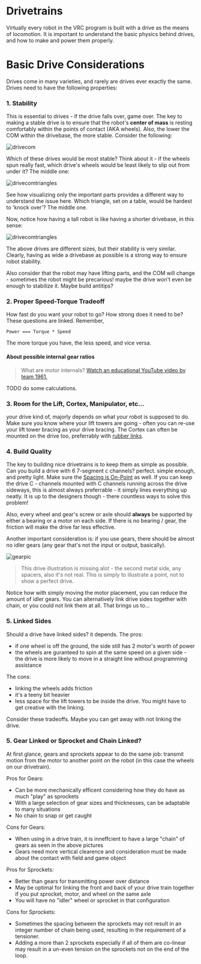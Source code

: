 # Drivetrains

Virtually every robot in the VRC program is built with a drive as the means of locomotion. It is important to understand the basic physics behind drives, and how to make and power them properly.

# Basic Drive Considerations

Drives come in many varieties, and rarely are drives ever exactly the same. Drives need to have the following properties:

### 1. Stability
This is essential to drives - if the drive falls over, game over. The key to making a stable drive is to ensure that the robot's **center of mass** is resting comfortably within the points of contact (AKA wheels). Also, the lower the COM within the drivebase, the more stable. Consider the following:

![drivecom](_media/drivetrains/drives-COM.png)

Which of these drives would be most stable? Think about it - if the wheels spun really fast, which drive's wheels would be least likely to slip out from under it? The middle one:

![drivecomtriangles](_media/drivetrains/drives-COM-triangles.png)

See how visualizing only the important parts provides a different way to understand the issue here. Which triangle, set on a table, would be hardest to 'knock over'? The middle one.

Now, notice how having a tall robot is like having a shorter drivebase, in this sense:

![drivecomtriangles](_media/drivetrains/wonky-drives.png)

The above drives are different sizes, but their stability is very similar. Clearly, having as wide a drivebase as possible is a strong way to ensure robot stability.

Also consider that the robot may have lifting parts, and the COM will change - sometimes the robot might be precarious! maybe the drive won't even be enough to stabilize it. Maybe build antitips?

### 2. Proper Speed-Torque Tradeoff
How fast do you want your robot to go? How strong does it need to be? These questions are linked. Remember,

`Power === Torque * Speed`

The more torque you have, the less speed, and vice versa.

#### About possible internal gear ratios

>What are motor internals? [Watch an educational YouTube video by team 1961.](https://www.youtube.com/watch?v=W9JUJJ5ADEw)

TODO do some calculations.

### 3. Room for the Lift, Cortex, Manipulator, etc...
your drive kind of, majorly depends on what your robot is supposed to do. Make sure you know where your lift towers are going - often you can re-use your lift tower bracing as your drive bracing. The Cortex can often be mounted on the drive too, preferrably with [rubber links](https://www.vexrobotics.com/275-1029.html).

### 4. Build Quality
The key to building nice drivetrains is to keep them as simple as possible. Can you build a drive with 6 7-segment c channels? perfect. simple enough, and pretty light. Make sure the [Spacing is On-Point](articles/refining-build-skill?id=know-thy-spacing) as well. If you can keep the drive C - channels mounted with C channels running across the drive sideways, this is almost always preferrable - it simply lines everything up neatly. It is up to the designers though - there countless ways to solve this problem!

Also, every wheel and gear's screw or axle should **always** be supported by either a bearing or a motor on each side. If there is no  bearing / gear, the friction will make the drive far less effective.

Another important consideration is: if you use gears, there should be almost no idler gears (any gear that's not the input or output, basically).

![gearpic](_media/drivetrains/gearing-drive.png)

> This drive illustration is missing alot - the second metal side, any spacers, also it's not real. This is simply to illustrate a point, not to show a perfect drive.

Notice how with simply moving the motor placement, you can reduce the amount of idler gears. You can alternatively link drive sides together with chain, or you could not link them at all. That brings us to...

### 5. Linked Sides
Should a drive have linked sides? it depends. The pros:
- if one wheel is off the ground, the side still has 2 motor's worth of power
- the wheels are guranteed to spin at the same speed on a given side - the drive is more likely to move in a straight line without programming assistance

The cons:
- linking the wheels adds friction
- it's a teeny bit heavier
- less space for the lift towers to be inside the drive. You might have to get creative with the linking.

Consider these tradeoffs. Maybe you can get away with not linking the drive.

### 5. Gear Linked or Sprocket and Chain Linked?
At first glance, gears and sprockets appear to do the same job: transmit motion from the motor to another point on the robot (in this case the wheels on our drivetrain).

Pros for Gears:
- Can be more mechanically efficent considering how they do have as much "play" as sprockets
- With a large selection of gear sizes and thicknesses, can be adaptable to many situations
- No chain to snap or get caught

Cons for Gears:
- When using in a drive train, it is inneffcient to have a large "chain" of gears as seen in the above pictures
- Gears need more vertical clearence and consideration must be made about the contact with field and game object

Pros for Sprockets:
- Better than gears for transmitting power over distance
- May be optimal for linking the front and back of your drive train together if you put sprocket, motor, and wheel on the same axle
- You will have no "idler" wheel or sprocket in that configuration

Cons for Sprockets:
- Sometimes the spacing between the sprockets may not result in an integer number of chain being used, resulting in the requirement of a tensioner.
- Adding a more than 2 sprockets especially if all of them are co-linear may result in a un-even tension on the sprockets not on the end of the loop.
